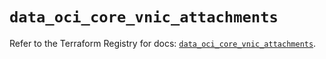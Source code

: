# `data_oci_core_vnic_attachments`

Refer to the Terraform Registry for docs: [`data_oci_core_vnic_attachments`](https://registry.terraform.io/providers/oracle/oci/6.18.0/docs/data-sources/core_vnic_attachments).
